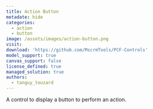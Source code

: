 ```yaml
---
title: Action Button
metadate: hide
categories:
  - action
  - button
image: /assets/images/action-button.png
visit: 
download: 'https://github.com/MscrmTools/PCF-Controls'
model_support: true
canvas_support: false
license_defined: true
managed_solution: true
authors:
  - tanguy_touzard
---
```

A control to display a button to perform an action.
